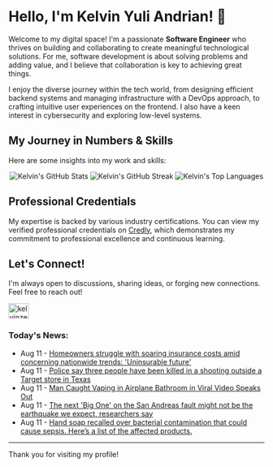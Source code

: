 # Hello, I'm Kelvin Yuli Andrian! 👋

Welcome to my digital space! I'm a passionate **Software Engineer** who thrives on building and collaborating to create meaningful technological solutions. For me, software development is about solving problems and adding value, and I believe that collaboration is key to achieving great things.

I enjoy the diverse journey within the tech world, from designing efficient backend systems and managing infrastructure with a DevOps approach, to crafting intuitive user experiences on the frontend. I also have a keen interest in cybersecurity and exploring low-level systems.

## My Journey in Numbers & Skills

Here are some insights into my work and skills:

<p align="center">
  <img src="https://github-readme-stats.vercel.app/api?username=kelvinzer0&show_icons=true&theme=radical" alt="Kelvin's GitHub Stats" />
  <img src="https://github-readme-streak-stats.herokuapp.com/?user=kelvinzer0&theme=radical" alt="Kelvin's GitHub Streak" />
  <img src="https://github-readme-stats.vercel.app/api/top-langs/?username=kelvinzer0&layout=compact&theme=radical" alt="Kelvin's Top Languages" />
</p>

## Professional Credentials

My expertise is backed by various industry certifications. You can view my verified professional credentials on [Credly](https://www.credly.com/users/kelvin-yuli-andrian/badges), which demonstrates my commitment to professional excellence and continuous learning.

## Let's Connect!

I'm always open to discussions, sharing ideas, or forging new connections. Feel free to reach out!

<p align="left">
    <a href="https://linkedin.com/in/kelvinzero" target="blank"><img align="center" src="https://cdn.jsdelivr.net/npm/simple-icons@3.0.1/icons/linkedin.svg" alt="kelvinzero" height="30" width="40" /></a>
</p>

### Today's News:

<!-- feed start -->
- Aug 11 - [Homeowners struggle with soaring insurance costs amid concerning nationwide trends: 'Uninsurable future'](https://www.yahoo.com/news/articles/homeowners-struggle-soaring-insurance-costs-213000497.html)
- Aug 11 - [Police say three people have been killed in a shooting outside a Target store in Texas](https://www.yahoo.com/news/videos/police-three-people-killed-shooting-211609779.html)
- Aug 11 - [Man Caught Vaping in Airplane Bathroom in Viral Video Speaks Out](https://www.yahoo.com/news/videos/man-caught-vaping-airplane-bathroom-210518353.html)
- Aug 11 - [The next 'Big One' on the San Andreas fault might not be the earthquake we expect, researchers say](https://www.yahoo.com/news/articles/next-big-one-san-andreas-201935403.html)
- Aug 11 - [Hand soap recalled over bacterial contamination that could cause sepsis. Here’s a list of the affected products.](https://www.yahoo.com/news/us/article/hand-soap-recalled-over-bacterial-contamination-that-could-cause-sepsis-heres-a-list-of-the-affected-products-193618990.html)
<!-- feed end -->

---

Thank you for visiting my profile!